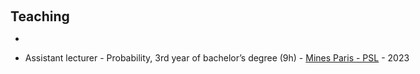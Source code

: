 <h1 id="teaching"></h1>

<h2 style="margin: 60px 0px 10px;">Teaching</h2>

- 
<div style="width: 1300px;">
<ul>
  <li>
    Assistant lecturer - Probability, 3rd year of bachelor’s degree (9h) - <a href="https://www.minesparis.psl.eu/">Mines Paris - PSL</a> - 2023
  </li>
</ul>
</div>

